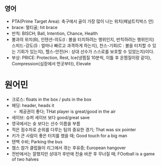 ## 영어
* PTA(Prime Target Area): 축구에서 골이 가장 많이 나는 위치(페널트킥박스 안)
* brace: 멀티골; hit brace
* 반칙: BISCH; Ball, Intention, Chance, Health
 *  볼과의 위치(B), 인텐션-의도(I : 볼을 터치하려는 행위인지, 반칙하려는 행위인지) 스피드-강도(S : 얼마나 빠르고 과격하게 하는지), 찬스-기회(C : 볼을 터치할 수 있는 기회가 있는지), 헬스-안전(H : 상대 선수가 스스로를 보호할 수 있었는지)이다. 
* 부상: PRICE: Protection, Rest, Ice(냉찜질 10분씩, 이틀 후 온찜질이랑 같이), Compression(심장에서 먼곳부터), Elevate

# 원어민
* 크로스: floats in the box / puts in the box
* 헤딩: header, heads it 
  * 제공권이 좋다; THat player is great/good in the air
* 세이브: 슈퍼 세이브 보다 good/great save
* 영국에서는 슛 보다는 선수 이름을 부름
* 적은 점수차로 순위를 다루는 팀의 중요한 경기; That was six pointer
* 키가 큰 사람이 좋은 터치를 했을 때; Good touch for a big man
* 텐백 수비; Parking the bus
* 챔스 참가 클럽들이 리그에서 겪는 후유증; European hangover
* 전반에서는 잘했지만 상대가 후반에 전술 바꾼 후 무너질 때; FOotball is a game of two halves
